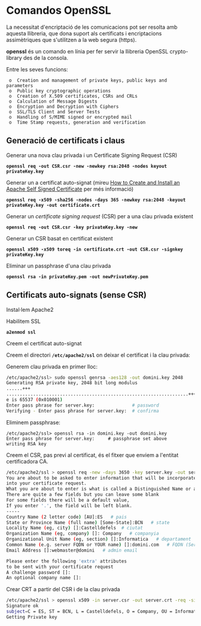 # Comandos OpenSSL

La necessitat d'encriptació de les comunicacions pot ser resolta amb aquesta llibreria, que dona suport als certificats i encriptacions assimètriques que s'utilitzen a la web segura \(https\).



**openssl** és un comando en línia per fer servir la llibreria OpenSSL crypto-library des de la consola.

Entre les seves funcions:

```text
 o  Creation and management of private keys, public keys and parameters
 o  Public key cryptographic operations
 o  Creation of X.509 certificates, CSRs and CRLs 
 o  Calculation of Message Digests
 o  Encryption and Decryption with Ciphers
 o  SSL/TLS Client and Server Tests
 o  Handling of S/MIME signed or encrypted mail
 o  Time Stamp requests, generation and verification
```

## Generació de certificats i claus

Generar una nova clau privada i un  Certificate Signing Request \(CSR\)

**`openssl req -out CSR.csr -new -newkey rsa:2048 -nodes keyout privateKey.key`**

Generar un  a certificat auto-signat \(mireu [How to Create and Install an Apache Self Signed Certificate](https://www.sslshopper.com/article-how-to-create-and-install-an-apache-self-signed-certificate.html) per més informació\)

**`openssl req -x509 -sha256 -nodes -days 365 -newkey rsa:2048 -keyout privateKey.key -out certificate.crt`**

Generar un _certificate signing request_ \(CSR\) per a una clau privada existent

**`openssl req -out CSR.csr -key privateKey.key -new`**

Generar un CSR basat en certificat existent 

**`openssl x509 -x509 toreq -in certificate.crt -out CSR.csr -signkey privateKey.key`**

Eliminar  un passphrase d'una clau privada

**`openssl rsa -in privateKey.pem -out newPrivateKey.pem`**

## Certificats auto-signats \(sense CSR\)

Instal·lem Apache2

Habilitem SSL

**`a2enmod ssl`**

Creem el certificat auto-signat

Creem el directori **`/etc/apache2/ssl`** on deixar el certificat i la clau privada:

Generem clau privada en primer lloc:  


```bash
/etc/apache2/ssl> sudo openssl genrsa -aes128 -out domini.key 2048
Generating RSA private key, 2048 bit long modulus
......+++
....................................................................+++
e is 65537 (0x010001)
Enter pass phrase for server.key:              # password
Verifying - Enter pass phrase for server.key:  # confirma
```

Eliminem passphrase:

```text
/etc/apache2/ssl> openssl rsa -in domini.key -out domini.key
Enter pass phrase for server.key:     # passphrase set above
writing RSA key
```

Creem el CSR, pas previ al certificat, és el fitxer que enviem a l'entitat certificadora CA.

```bash
/etc/apache2/ssl > openssl req -new -days 3650 -key server.key -out server.csr
You are about to be asked to enter information that will be incorporated
into your certificate request.
What you are about to enter is what is called a Distinguished Name or a DN.
There are quite a few fields but you can leave some blank
For some fields there will be a default value,
If you enter '.', the field will be left blank.
-----
Country Name (2 letter code) [AU]:ES   # pais
State or Province Name (full name) [Some-State]:BCN   # state
Locality Name (eg, city) []:Castelldefels  # ciutat
Organization Name (eg, company) []: Company   # companyia
Organizational Unit Name (eg, section) []:Informatica   # departament
Common Name (e.g. server FQDN or YOUR name) []:domini.com   # FQDN (ServerName)
Email Address []:webmaster@domini   # admin email

Please enter the following 'extra' attributes
to be sent with your certificate request
A challenge password []:
An optional company name []:

```

Crear CRT a partir del CSR i de la clau privada

```bash
/etc/apache2/ssl > openssl x509 -in server.csr -out server.crt -req -signkey server.key -days 3650
Signature ok
subject=C = ES, ST = BCN, L = Castelldefels, O = Company, OU = Informatica, CN = domini.com, emailAddress = webmaster@domini
Getting Private key
```



